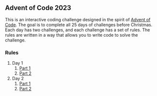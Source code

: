 ## Advent of Code 2023

This is an interactive coding challenge designed in the spirit of [Advent of Code](https://adventofcode.com/). The goal is to complete all 25 days of challenges before Christmas. Each day has two challenges, and each challenge has a set of rules. The rules are written in a way that allows you to write code to solve the challenge.

### Rules
1. Day 1
   1. [Part 1](src/rules/Day1-1Rules.md)
   2. [Part 2](src/rules/Day1-2Rules.md)
3. Day 2
   1. [Part 1](src/rules/Day2-1Rules.md)
   2. [Part 2](src/rules/Day2-2Rules.md)